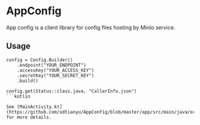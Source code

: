 # AppConfig
App config is a client library for config files hosting by MinIo service.

## Usage

```
config = Config.Builder()
    .endpoint("YOUR_ENDPOINT")
    .accessKey("YOUR_ACCESS_KEY")
    .secretKey("YOUR_SECRET_KEY")
    .build()

config.get(Status::class.java, "CallerInfo.json")
```kotlin

See [MainActivity.kt](https://github.com/xdtianyu/AppConfig/blob/master/app/src/main/java/org/xdty/config/example/MainActivity.kt) for more details.